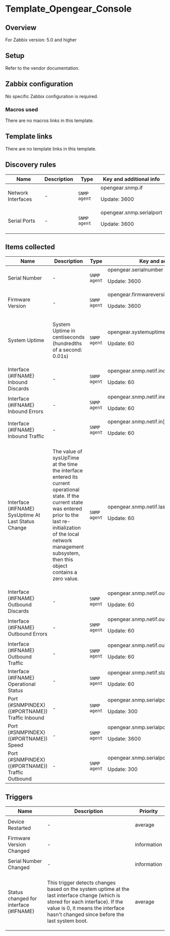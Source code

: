 # Template_Opengear_Console

## Overview

For Zabbix version: 5.0 and higher

## Setup

Refer to the vendor documentation.

## Zabbix configuration

No specific Zabbix configuration is required.

### Macros used

There are no macros links in this template.

## Template links

There are no template links in this template.

## Discovery rules

|Name|Description|Type|Key and additional info|
|----|-----------|----|----|
|Network Interfaces|<p>-</p>|`SNMP agent`|opengear.snmp.if<p>Update: 3600</p>|
|Serial Ports|<p>-</p>|`SNMP agent`|opengear.snmp.serialport<p>Update: 3600</p>|
## Items collected

|Name|Description|Type|Key and additional info|
|----|-----------|----|----|
|Serial Number|<p>-</p>|`SNMP agent`|opengear.serialnumber<p>Update: 3600</p>|
|Firmware Version|<p>-</p>|`SNMP agent`|opengear.firmwareversion<p>Update: 3600</p>|
|System Uptime|<p>System Uptime in centiseconds (hundredths of a second: 0.01s)</p>|`SNMP agent`|opengear.systemuptime<p>Update: 60</p>|
|Interface {#IFNAME} Inbound Discards|<p>-</p>|`SNMP agent`|opengear.snmp.netif.indiscards[{#IFNAME}]<p>Update: 60</p>|
|Interface {#IFNAME} Inbound Errors|<p>-</p>|`SNMP agent`|opengear.snmp.netif.inerr[{#IFNAME}]<p>Update: 60</p>|
|Interface {#IFNAME} Inbound Traffic|<p>-</p>|`SNMP agent`|opengear.snmp.netif.in[{#IFNAME}]<p>Update: 60</p>|
|Interface {#IFNAME} SysUptime At Last Status Change|<p>The value of sysUpTime at the time the interface entered its current operational state. If the current state was entered prior to the last re-initialization of the local network management subsystem, then this object contains a zero value.</p>|`SNMP agent`|opengear.snmp.netif.lastchange[{#IFNAME}]<p>Update: 60</p>|
|Interface {#IFNAME} Outbound Discards|<p>-</p>|`SNMP agent`|opengear.snmp.netif.outdiscards[{#IFNAME}]<p>Update: 60</p>|
|Interface {#IFNAME} Outbound Errors|<p>-</p>|`SNMP agent`|opengear.snmp.netif.outerr[{#IFNAME}]<p>Update: 60</p>|
|Interface {#IFNAME} Outbound Traffic|<p>-</p>|`SNMP agent`|opengear.snmp.netif.out[{#IFNAME}]<p>Update: 60</p>|
|Interface {#IFNAME} Operational Status|<p>-</p>|`SNMP agent`|opengear.snmp.netif.status[{#IFNAME}]<p>Update: 60</p>|
|Port {#SNMPINDEX} ({#PORTNAME}) Traffic Inbound|<p>-</p>|`SNMP agent`|opengear.snmp.serialport.rxbytes[{#PORTNAME}]<p>Update: 300</p>|
|Port {#SNMPINDEX} ({#PORTNAME}) Speed|<p>-</p>|`SNMP agent`|opengear.snmp.serialport.speed[{#PORTNAME}]<p>Update: 3600</p>|
|Port {#SNMPINDEX} ({#PORTNAME}) Traffic Outbound|<p>-</p>|`SNMP agent`|opengear.snmp.serialport.txbytes[{#PORTNAME}]<p>Update: 300</p>|
## Triggers

|Name|Description|Priority|
|----|-----------|----|
|Device Restarted|<p>-</p>|average|
|Firmware Version Changed|<p>-</p>|information|
|Serial Number Changed|<p>-</p>|information|
|Status changed for interface {#IFNAME}|<p>This trigger detects changes based on the system uptime at the last interface change (which is stored for each interface). If the value is 0, it means the interface hasn't changed since before the last system boot.</p>|average|
